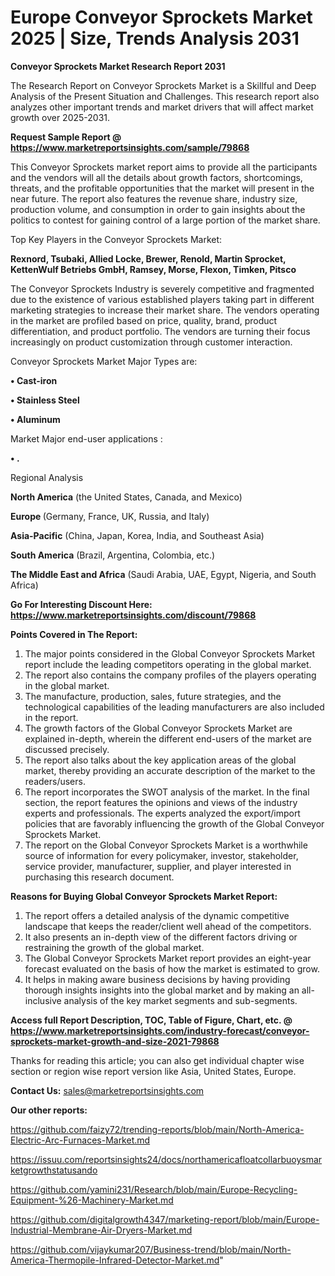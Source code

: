 # Europe Conveyor Sprockets Market 2025 | Size, Trends Analysis 2031

<strong>Conveyor Sprockets Market Research Report 2031</strong>

The Research Report on Conveyor Sprockets Market is a Skillful and Deep Analysis of the Present Situation and Challenges. This research report also analyzes other important trends and market drivers that will affect market growth over 2025-2031.

<strong>Request Sample Report @ <a href=https://www.marketreportsinsights.com/sample/79868>https://www.marketreportsinsights.com/sample/79868</a></strong>

This Conveyor Sprockets market report aims to provide all the participants and the vendors will all the details about growth factors, shortcomings, threats, and the profitable opportunities that the market will present in the near future. The report also features the revenue share, industry size, production volume, and consumption in order to gain insights about the politics to contest for gaining control of a large portion of the market share.

Top Key Players in the Conveyor Sprockets Market:

<strong>Rexnord, Tsubaki, Allied Locke, Brewer, Renold, Martin Sprocket, KettenWulf Betriebs GmbH, Ramsey, Morse, Flexon, Timken, Pitsco</strong>

The Conveyor Sprockets Industry is severely competitive and fragmented due to the existence of various established players taking part in different marketing strategies to increase their market share. The vendors operating in the market are profiled based on price, quality, brand, product differentiation, and product portfolio. The vendors are turning their focus increasingly on product customization through customer interaction.

Conveyor Sprockets Market Major Types are:

<strong>• Cast-iron

• Stainless Steel

• Aluminum</strong>

Market Major end-user applications :

<strong>• .</strong>

Regional Analysis

</u><strong><b>North America</b></strong> (the United States, Canada, and Mexico)

<strong><b>Europe </b></strong>(Germany, France, UK, Russia, and Italy)

<strong><b>Asia-Pacific</b></strong> (China, Japan, Korea, India, and Southeast Asia)

<strong><b>South America</b></strong> (Brazil, Argentina, Colombia, etc.)

<strong><b>The Middle East and Africa</b></strong> (Saudi Arabia, UAE, Egypt, Nigeria, and South Africa)

<strong>Go For Interesting Discount Here: <a href=https://www.marketreportsinsights.com/discount/79868>https://www.marketreportsinsights.com/discount/79868</a></strong>

<strong>Points Covered in The Report:</strong>
<ol>
  <li>The major points considered in the Global Conveyor Sprockets Market report include the leading competitors operating in the global market.</li>
  <li>The report also contains the company profiles of the players operating in the global market.</li>
  <li>The manufacture, production, sales, future strategies, and the technological capabilities of the leading manufacturers are also included in the report.</li>
  <li>The growth factors of the Global Conveyor Sprockets Market are explained in-depth, wherein the different end-users of the market are discussed precisely.</li>
  <li>The report also talks about the key application areas of the global market, thereby providing an accurate description of the market to the readers/users.</li>
  <li>The report incorporates the SWOT analysis of the market. In the final section, the report features the opinions and views of the industry experts and professionals. The experts analyzed the export/import policies that are favorably influencing the growth of the Global Conveyor Sprockets Market.</li>
  <li>The report on the Global Conveyor Sprockets Market is a worthwhile source of information for every policymaker, investor, stakeholder, service provider, manufacturer, supplier, and player interested in purchasing this research document.</li>
</ol>
<strong>Reasons for Buying Global Conveyor Sprockets Market Report:</strong>

<ol>
  <li>The report offers a detailed analysis of the dynamic competitive landscape that keeps the reader/client well ahead of the competitors.</li>
  <li>It also presents an in-depth view of the different factors driving or restraining the growth of the global market.</li>
  <li>The Global Conveyor Sprockets Market report provides an eight-year forecast evaluated on the basis of how the market is estimated to grow.</li>
  <li>It helps in making aware business decisions by having providing thorough insights insights into the global market and by making an all-inclusive analysis of the key market segments and sub-segments.</li>
</ol>
<strong>Access full Report Description, TOC, Table of Figure, Chart, etc. @ <a href=https://www.marketreportsinsights.com/industry-forecast/conveyor-sprockets-market-growth-and-size-2021-79868>https://www.marketreportsinsights.com/industry-forecast/conveyor-sprockets-market-growth-and-size-2021-79868</a></strong>


Thanks for reading this article; you can also get individual chapter wise section or region wise report version like Asia, United States, Europe.

<strong>Contact Us:</strong>
sales@marketreportsinsights.com

<strong>Our other reports:</strong>

<a href=https://github.com/faizy72/trending-reports/blob/main/North-America-Electric-Arc-Furnaces-Market.md>https://github.com/faizy72/trending-reports/blob/main/North-America-Electric-Arc-Furnaces-Market.md</a>

<a href=https://issuu.com/reportsinsights24/docs/northamericafloatcollarbuoysmarketgrowthstatusando>https://issuu.com/reportsinsights24/docs/northamericafloatcollarbuoysmarketgrowthstatusando</a>

<a href=https://github.com/yamini231/Research/blob/main/Europe-Recycling-Equipment-%26-Machinery-Market.md>https://github.com/yamini231/Research/blob/main/Europe-Recycling-Equipment-%26-Machinery-Market.md</a>

<a href=https://github.com/digitalgrowth4347/marketing-report/blob/main/Europe-Industrial-Membrane-Air-Dryers-Market.md>https://github.com/digitalgrowth4347/marketing-report/blob/main/Europe-Industrial-Membrane-Air-Dryers-Market.md</a>

<a href=https://github.com/vijaykumar207/Business-trend/blob/main/North-America-Thermopile-Infrared-Detector-Market.md>https://github.com/vijaykumar207/Business-trend/blob/main/North-America-Thermopile-Infrared-Detector-Market.md</a>"
